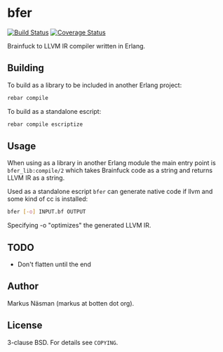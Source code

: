 bfer
==========
[![Build Status](https://travis-ci.org/markusn/bfer.png?branch=master)](https://travis-ci.org/markusn/bfer)
[![Coverage Status](https://coveralls.io/repos/markusn/bfer/badge.png?branch=master)](https://coveralls.io/r/markusn/bfer?branch=master)

Brainfuck to LLVM IR compiler written in Erlang.

## Building

To build as a library to be included in another Erlang project:

```bash
rebar compile
```

To build as a standalone escript:

```bash
rebar compile escriptize
```

## Usage

When using as a library in another Erlang module the main entry point is `bfer_lib:compile/2` which
takes Brainfuck code as a string and returns LLVM IR as a string.

Used as a standalone escript `bfer` can generate native code if llvm and some kind of cc is installed:

```bash
bfer [-o] INPUT.bf OUTPUT
```

Specifying -o "optimizes" the generated LLVM IR.

## TODO
* Don't flatten until the end

## Author
Markus Näsman (markus at botten dot org).

## License
3-clause BSD. For details see `COPYING`.

